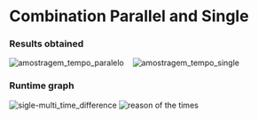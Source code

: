 # Combination Parallel and Single

### Results obtained 
    
  ![amostragem_tempo_paralelo](https://user-images.githubusercontent.com/80602315/185510699-57e26c52-f20a-478c-a137-5f23b131a73c.png) &nbsp;&nbsp; ![amostragem_tempo_single](https://user-images.githubusercontent.com/80602315/185510814-6e576a39-8e60-499d-80d6-786f43761d9f.png)


### Runtime graph 

![sigle-multi_time_difference](https://user-images.githubusercontent.com/80602315/185511333-5c1ac621-5886-49e3-94b0-5217a2749c26.png) ![reason of the times](https://user-images.githubusercontent.com/80602315/185511361-3ef783d5-27fb-45f5-b9fa-bbadbcc91aab.png)


